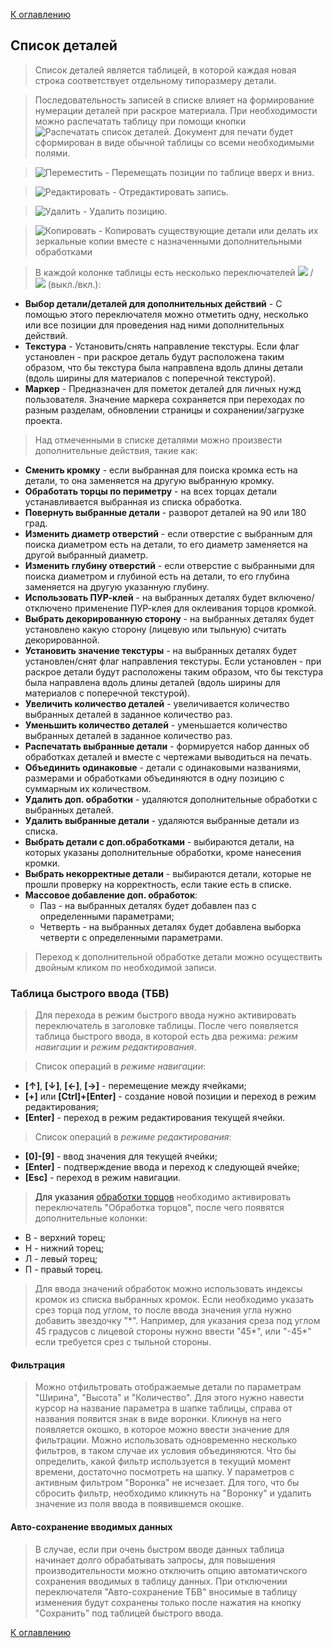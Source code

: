 [К оглавлению](/service/doc/?cid=dsp)
## Список деталей

>Список деталей является таблицей, в которой каждая новая строка соответствует отдельному типоразмеру детали.

>Последовательность записей в списке влияет на формирование нумерации деталей при раскрое материала.
При необходимости можно распечатать таблицу при помощи кнопки
![Распечатать список деталей](/service/doc/img/button-print.png).
Документ для печати будет сформирован в виде обычной таблицы со всеми необходимыми полями.

>![Переместить](/service/doc/img/button-move.png) - Перемещать позиции по таблице вверх и вниз.

>![Редактировать](/service/doc/img/button-edit.png) - Отредактировать запись.

>![Удалить](/service/doc/img/button-delete.png) - Удалить позицию.

>![Копировать](/service/doc/img/button-copy.png) - Копировать существующие детали или делать их зеркальные копии вместе с назначенными дополнительными обработками

>В каждой колонке таблицы есть несколько переключателей ![](/service/doc/img/button-checkbox-off.png) / ![](/service/doc/img/button-checkbox-on.png) (выкл./вкл.):
>
- **Выбор детали/деталей для дополнительных действий** - С помощью этого переключателя можно отметить одну, несколько или все позиции для проведения над ними дополнительных действий.
- **Текстура** - Установить/снять направление текстуры. Если флаг установлен - при раскрое деталь будут расположена таким образом, что бы текстура была направлена вдоль длины детали (вдоль ширины для материалов с поперечной текстурой).
- **Маркер** - Предназначен для пометок деталей для личных нужд пользователя. Значение маркера сохраняется при переходах по разным разделам, обновлении страницы и сохранении/загрузке проекта.

>Над отмеченными в списке деталями можно произвести дополнительные действия, такие как:
>
- **Сменить кромку** - если выбранная для поиска кромка есть на детали, то она заменяется на другую выбранную кромку.
- **Обработать торцы по периметру** - на всех торцах детали устанавливается выбранная из списка обработка.
- **Повернуть выбранные детали** - разворот деталей на 90 или 180 град.
- **Изменить диаметр отверстий** - если отверстие с выбранным для поиска диаметром есть на детали, то его диаметр заменяется на другой выбранный диаметр.
- **Изменить глубину отверстий** - если отверстие с выбранными для поиска диаметром и глубиной есть на детали, то его глубина заменяется на другую указанную глубину.
- **Использовать ПУР-клей** - на выбранных деталях будет включено/отключено применение ПУР-клея для оклеивания торцов кромкой.
- **Выбрать декорированную сторону** - на выбранных деталях будет установлено какую сторону (лицевую или тыльную) считать декорированной.
- **Установить значение текстуры** - на выбранных деталях будет установлен/снят флаг направления текстуры. Если установлен - при раскрое детали будут расположены таким образом, что бы текстура была направлена вдоль длины деталей (вдоль ширины для материалов с поперечной текстурой).
- **Увеличить количество деталей** - увеличивается количество выбранных деталей в заданное количество раз.
- **Уменьшить количество деталей** - уменьшается количество выбранных деталей в заданное количество раз.
- **Распечатать выбранные детали** - формируется набор данных об обработках деталей и вместе с чертежами выводиться на печать.
- **Объединить одинаковые** - детали с одинаковыми названиями, размерами и обработками объединяются в одну позицию с суммарным их количеством.
- **Удалить доп. обработки** - удаляются дополнительные обработки с выбранных деталей.
- **Удалить выбранные детали** - удаляются выбранные детали из списка.
- **Выбрать детали с доп.обработками** - выбираются детали, на которых указаны дополнительные обработки, кроме нанесения кромки.
- **Выбрать некорректные детали** - выбираются детали, которые не прошли проверку на корректность, если такие есть в списке.
- **Массовое добавление доп. обработок**:
    - Паз - на выбранных деталях будет добавлен паз с определенными параметрами;
    - Четверть - на выбранных деталях будет добавлена выборка четверти с определенными параметрами.

>Переход к дополнительной обработке детали можно осуществить двойным кликом по необходимой записи.

<a name="quick-addition" />

### Таблица быстрого ввода (ТБВ)

>Для перехода в режим быстрого ввода нужно активировать переключатель в заголовке таблицы.
После чего появляется таблица быстрого ввода, в которой есть два режима: _режим навигации_ и _режим редактирования_.

>Список операций в _режиме навигации_:
>
- __[&uarr;]__, __[&darr;]__, __[&larr;]__, __[&rarr;]__ - перемещение между ячейками;
- __[+]__ или __[Ctrl]+[Enter]__ - создание новой позиции и переход в режим редактирования;
- __[Enter]__ - переход в режим редактирования текущей ячейки.

>Список операций в _режиме редактирования_:
>
- __[0]-[9]__ - ввод значения для текущей ячейки;
- __[Enter]__ - подтверждение ввода и переход к следующей ячейке;
- __[Esc]__ - переход в режим навигации.

>Для указания [обработки торцов](/service/doc/?cid=dsp&s=edges) необходимо активировать переключатель "Обработка торцов", 
после чего появятся дополнительные колонки:
>
- В - верхний торец;
- Н - нижний торец;
- Л - левый торец;
- П - правый торец.

>Для ввода значений обработок можно использовать индексы кромок из списка выбранных кромок.
Если необходимо указать срез торца под углом, то после ввода значения угла нужно добавить звездочку "&ast;".
Например, для указания среза под углом 45 градусов с лицевой стороны нужно ввести "45&ast;", или "-45&ast;" если требуется срез с тыльной стороны.

#### Фильтрация

>Можно отфильтровать отображаемые детали по параметрам "Ширина", "Высота" и "Количество". Для этого нужно навести курсор на название параметра в шапке таблицы, справа от названия появится знак в виде воронки. Кликнув на него появляется окошко, в которое можно ввести значение для фильтрации.
Можно использовать одновременно несколько фильтров, в таком случае их условия объединяются. Что бы определить, какой фильтр используется в текущий момент времени, достаточно посмотреть на шапку. У параметров с активным фильтром "Воронка" не исчезает.
Для того, что бы сбросить фильтр, необходимо кликнуть на "Воронку" и удалить значение из поля ввода в появившемся окошке.

<a name="quick-addition-autosave" />

#### Авто-сохранение вводимых данных

>В случае, если при очень быстром вводе данных таблица начинает долго обрабатывать запросы, для повышения производительности можно отключить опцию автоматичского сохранения вводимых в таблицу данных.
При отключении переключателя "Авто-сохранение ТБВ" вносимые в таблицу изменения будут сохранены только после нажатия на кнопку "Сохранить" под таблицей быстрого ввода.

[К оглавлению](/service/doc/?cid=dsp)